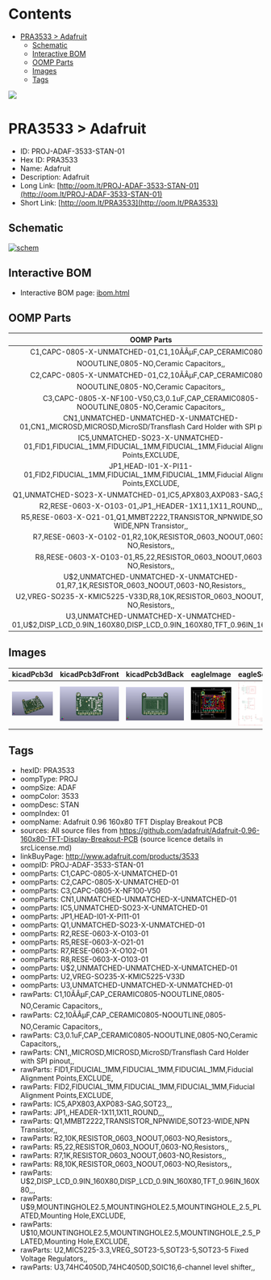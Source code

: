 



Contents
========

* [PRA3533 > Adafruit](#pra3533--adafruit)
	* [Schematic](#schematic)
	* [Interactive BOM](#interactive-bom)
	* [OOMP Parts](#oomp-parts)
	* [Images](#images)
	* [Tags](#tags)
  
![][im]
# PRA3533 > Adafruit

- ID: PROJ-ADAF-3533-STAN-01
- Hex ID: PRA3533
- Name: Adafruit
- Description: Adafruit
- Long Link: [http://oom.lt/PROJ-ADAF-3533-STAN-01](http://oom.lt/PROJ-ADAF-3533-STAN-01)
- Short Link: [http://oom.lt/PRA3533](http://oom.lt/PRA3533)

## Schematic
  
[![schem](eagleSchemImage.png)](eagleSchemImage.png)
## Interactive BOM

- Interactive BOM page: [ibom.html](https://htmlpreview.github.io/?https://github.com/oomlout/oomlout_OOMP_projects/blob/main/PROJ-ADAF-3533-STAN-01/kicad/bom/ibom.html)

## OOMP Parts
  

|OOMP Parts|
| :---: |
|C1,CAPC-0805-X-UNMATCHED-01,C1,10ÃÂµF,CAP_CERAMIC0805-NOOUTLINE,0805-NO,Ceramic Capacitors,,|
|C2,CAPC-0805-X-UNMATCHED-01,C2,10ÃÂµF,CAP_CERAMIC0805-NOOUTLINE,0805-NO,Ceramic Capacitors,,|
|C3,CAPC-0805-X-NF100-V50,C3,0.1uF,CAP_CERAMIC0805-NOOUTLINE,0805-NO,Ceramic Capacitors,,|
|CN1,UNMATCHED-UNMATCHED-X-UNMATCHED-01,CN1,,MICROSD,MICROSD,MicroSD/Transflash Card Holder with SPI pinout,,|
|IC5,UNMATCHED-SO23-X-UNMATCHED-01,FID1,FIDUCIAL_1MM,FIDUCIAL_1MM,FIDUCIAL_1MM,Fiducial Alignment Points,EXCLUDE,|
|JP1,HEAD-I01-X-PI11-01,FID2,FIDUCIAL_1MM,FIDUCIAL_1MM,FIDUCIAL_1MM,Fiducial Alignment Points,EXCLUDE,|
|Q1,UNMATCHED-SO23-X-UNMATCHED-01,IC5,APX803,AXP083-SAG,SOT23,,,|
|R2,RESE-0603-X-O103-01,JP1,,HEADER-1X11,1X11_ROUND,,,|
|R5,RESE-0603-X-O21-01,Q1,MMBT2222,TRANSISTOR_NPNWIDE,SOT23-WIDE,NPN Transistor,,|
|R7,RESE-0603-X-O102-01,R2,10K,RESISTOR_0603_NOOUT,0603-NO,Resistors,,|
|R8,RESE-0603-X-O103-01,R5,22,RESISTOR_0603_NOOUT,0603-NO,Resistors,,|
|U$2,UNMATCHED-UNMATCHED-X-UNMATCHED-01,R7,1K,RESISTOR_0603_NOOUT,0603-NO,Resistors,,|
|U2,VREG-SO235-X-KMIC5225-V33D,R8,10K,RESISTOR_0603_NOOUT,0603-NO,Resistors,,|
|U3,UNMATCHED-UNMATCHED-X-UNMATCHED-01,U$2,DISP_LCD_0.9IN_160X80,DISP_LCD_0.9IN_160X80,TFT_0.96IN_160X80,,,|

## Images
  
  

|kicadPcb3d|kicadPcb3dFront|kicadPcb3dBack|eagleImage|eagleSchemImage|
| :---: | :---: | :---: | :---: | :---: |
|[![kicadPcb3d](kicadPcb3d_140.png)](kicadPcb3d.png)|[![kicadPcb3dFront](kicadPcb3dFront_140.png)](kicadPcb3dFront.png)|[![kicadPcb3dBack](kicadPcb3dBack_140.png)](kicadPcb3dBack.png)|[![eagleImage](eagleImage_140.png)](eagleImage.png)|[![eagleSchemImage](eagleSchemImage_140.png)](eagleSchemImage.png)|

## Tags

- hexID: PRA3533
- oompType: PROJ
- oompSize: ADAF
- oompColor: 3533
- oompDesc: STAN
- oompIndex: 01
- oompName: Adafruit 0.96 160x80 TFT Display Breakout PCB
- sources: All source files from https://github.com/adafruit/Adafruit-0.96-160x80-TFT-Display-Breakout-PCB (source licence details in srcLicense.md)
- linkBuyPage: http://www.adafruit.com/products/3533
- oompID: PROJ-ADAF-3533-STAN-01
- oompParts: C1,CAPC-0805-X-UNMATCHED-01
- oompParts: C2,CAPC-0805-X-UNMATCHED-01
- oompParts: C3,CAPC-0805-X-NF100-V50
- oompParts: CN1,UNMATCHED-UNMATCHED-X-UNMATCHED-01
- oompParts: IC5,UNMATCHED-SO23-X-UNMATCHED-01
- oompParts: JP1,HEAD-I01-X-PI11-01
- oompParts: Q1,UNMATCHED-SO23-X-UNMATCHED-01
- oompParts: R2,RESE-0603-X-O103-01
- oompParts: R5,RESE-0603-X-O21-01
- oompParts: R7,RESE-0603-X-O102-01
- oompParts: R8,RESE-0603-X-O103-01
- oompParts: U$2,UNMATCHED-UNMATCHED-X-UNMATCHED-01
- oompParts: U2,VREG-SO235-X-KMIC5225-V33D
- oompParts: U3,UNMATCHED-UNMATCHED-X-UNMATCHED-01
- rawParts: C1,10ÃÂµF,CAP_CERAMIC0805-NOOUTLINE,0805-NO,Ceramic Capacitors,,
- rawParts: C2,10ÃÂµF,CAP_CERAMIC0805-NOOUTLINE,0805-NO,Ceramic Capacitors,,
- rawParts: C3,0.1uF,CAP_CERAMIC0805-NOOUTLINE,0805-NO,Ceramic Capacitors,,
- rawParts: CN1,,MICROSD,MICROSD,MicroSD/Transflash Card Holder with SPI pinout,,
- rawParts: FID1,FIDUCIAL_1MM,FIDUCIAL_1MM,FIDUCIAL_1MM,Fiducial Alignment Points,EXCLUDE,
- rawParts: FID2,FIDUCIAL_1MM,FIDUCIAL_1MM,FIDUCIAL_1MM,Fiducial Alignment Points,EXCLUDE,
- rawParts: IC5,APX803,AXP083-SAG,SOT23,,,
- rawParts: JP1,,HEADER-1X11,1X11_ROUND,,,
- rawParts: Q1,MMBT2222,TRANSISTOR_NPNWIDE,SOT23-WIDE,NPN Transistor,,
- rawParts: R2,10K,RESISTOR_0603_NOOUT,0603-NO,Resistors,,
- rawParts: R5,22,RESISTOR_0603_NOOUT,0603-NO,Resistors,,
- rawParts: R7,1K,RESISTOR_0603_NOOUT,0603-NO,Resistors,,
- rawParts: R8,10K,RESISTOR_0603_NOOUT,0603-NO,Resistors,,
- rawParts: U$2,DISP_LCD_0.9IN_160X80,DISP_LCD_0.9IN_160X80,TFT_0.96IN_160X80,,,
- rawParts: U$9,MOUNTINGHOLE2.5,MOUNTINGHOLE2.5,MOUNTINGHOLE_2.5_PLATED,Mounting Hole,EXCLUDE,
- rawParts: U$10,MOUNTINGHOLE2.5,MOUNTINGHOLE2.5,MOUNTINGHOLE_2.5_PLATED,Mounting Hole,EXCLUDE,
- rawParts: U2,MIC5225-3.3,VREG_SOT23-5,SOT23-5,SOT23-5 Fixed Voltage Regulators,,
- rawParts: U3,74HC4050D,74HC4050D,SOIC16,6-channel level shifter,,



[im]: kicadPcb3d_450.png
